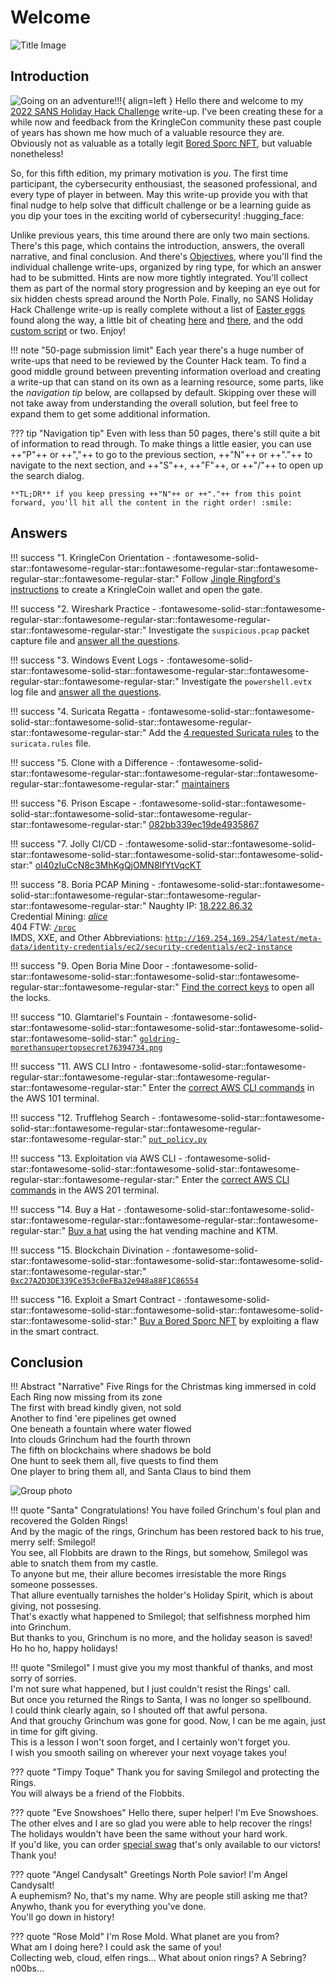 # Welcome

![Title Image](./img/misc/title_image.png)


## Introduction

![Going on an adventure!!!](./img/misc/going_on_an_adventure.gif){ align=left } Hello there and welcome to my [2022 SANS Holiday Hack Challenge](https://holidayhackchallenge.com/2022/) write-up. I've been creating these for a while now and feedback from the KringleCon community these past couple of years has shown me how much of a valuable resource they are. Obviously not as valuable as a totally legit [Bored Sporc NFT](https://boredsporcrowboatsociety.com/), but valuable nonetheless!

So, for this fifth edition, my primary motivation is *you*. The first time participant, the cybersecurity enthousiast, the seasoned professional, and every type of player in between. May this write-up provide you with that final nudge to help solve that difficult challenge or be a learning guide as you dip your toes in the exciting world of cybersecurity! :hugging_face:

Unlike previous years, this time around there are only two main sections. There's this page, which contains the introduction, answers, the overall narrative, and final conclusion. And there's [Objectives](./objectives/o1.md), where you'll find the individual challenge write-ups, organized by ring type, for which an answer had to be submitted. Hints are now more tightly integrated. You'll collect them as part of the normal story progression and by keeping an eye out for six hidden chests spread around the North Pole. Finally, no SANS Holiday Hack Challenge write-up is really complete without a list of [Easter eggs](./easter_eggs.md) found along the way, a little bit of cheating [here](./objectives/o2.md#cheating) and [there](./objectives/o3.md#cheating), and the odd [custom script](https://github.com/crahan/HolidayHackChallenge2022/tree/main/docs/tools) or two. Enjoy!

!!! note "50-page submission limit"
    Each year there's a huge number of write-ups that need to be reviewed by the Counter Hack team. To find a good middle ground between preventing information overload and creating a write-up that can stand on its own as a learning resource, some parts, like the *navigation tip* below, are collapsed by default. Skipping over these will not take away from understanding the overall solution, but feel free to expand them to get some additional information.

??? tip "Navigation tip"
    Even with less than 50 pages, there's still quite a bit of information to read through. To make things a little easier, you can use ++"P"++ or ++","++ to go to the previous section, ++"N"++ or ++"."++ to navigate to the next section, and ++"S"++, ++"F"++, or ++"/"++ to open up the search dialog.

    **TL;DR** if you keep pressing ++"N"++ or ++"."++ from this point forward, you'll hit all the content in the right order! :smile:


## Answers

!!! success "1. KringleCon Orientation - :fontawesome-solid-star::fontawesome-regular-star::fontawesome-regular-star::fontawesome-regular-star::fontawesome-regular-star:"
    Follow [Jingle Ringford's instructions](./objectives/o1.md) to create a KringleCoin wallet and open the gate.

!!! success "2. Wireshark Practice - :fontawesome-solid-star::fontawesome-regular-star::fontawesome-regular-star::fontawesome-regular-star::fontawesome-regular-star:"
    Investigate the `suspicious.pcap` packet capture file and [answer all the questions](./objectives/o2.md).

!!! success "3. Windows Event Logs - :fontawesome-solid-star::fontawesome-solid-star::fontawesome-regular-star::fontawesome-regular-star::fontawesome-regular-star:"
    Investigate the `powershell.evtx` log file and [answer all the questions](./objectives/o3.md).

!!! success "4. Suricata Regatta - :fontawesome-solid-star::fontawesome-solid-star::fontawesome-solid-star::fontawesome-regular-star::fontawesome-regular-star:"
    Add the [4 requested Suricata rules](./objectives/o4.md) to the `suricata.rules` file.

!!! success "5. Clone with a Difference - :fontawesome-solid-star::fontawesome-regular-star::fontawesome-regular-star::fontawesome-regular-star::fontawesome-regular-star:"
    [maintainers](./objectives/o5.md)

!!! success "6. Prison Escape - :fontawesome-solid-star::fontawesome-solid-star::fontawesome-solid-star::fontawesome-regular-star::fontawesome-regular-star:"
    [082bb339ec19de4935867](./objectives/o6.md)

!!! success "7. Jolly CI/CD - :fontawesome-solid-star::fontawesome-solid-star::fontawesome-solid-star::fontawesome-solid-star::fontawesome-solid-star:"
    [oI40zIuCcN8c3MhKgQjOMN8lfYtVqcKT](./objectives/o7.md)

!!! success "8. Boria PCAP Mining - :fontawesome-solid-star::fontawesome-solid-star::fontawesome-regular-star::fontawesome-regular-star::fontawesome-regular-star:"
    Naughty IP: [18.222.86.32](./objectives/o8.md#naughty-ip)<br/>
    Credential Mining: [*alice*](./objectives/o8.md#credential-mining)<br/>
    404 FTW: [`/proc`](./objectives/o8.md#404-ftw)<br/>
    IMDS, XXE, and Other Abbreviations: [`http://169.254.169.254/latest/meta-data/identity-credentials/ec2/security-credentials/ec2-instance`](./objectives/o8.md#imds-xxe-and-other-abbreviations)

!!! success "9. Open Boria Mine Door - :fontawesome-solid-star::fontawesome-solid-star::fontawesome-solid-star::fontawesome-regular-star::fontawesome-regular-star:"
    [Find the correct keys](./objectives/o9.md) to open all the locks.

!!! success "10. Glamtariel's Fountain - :fontawesome-solid-star::fontawesome-solid-star::fontawesome-solid-star::fontawesome-solid-star::fontawesome-solid-star:"
    [`goldring-morethansupertopsecret76394734.png`](./objectives/o10.md)

!!! success "11. AWS CLI Intro - :fontawesome-solid-star::fontawesome-regular-star::fontawesome-regular-star::fontawesome-regular-star::fontawesome-regular-star:"
    Enter the [correct AWS CLI commands](./objectives/o11.md) in the AWS 101 terminal.

!!! success "12. Trufflehog Search - :fontawesome-solid-star::fontawesome-solid-star::fontawesome-regular-star::fontawesome-regular-star::fontawesome-regular-star:"
    [`put_policy.py`](./objectives/o12.md)

!!! success "13. Exploitation via AWS CLI - :fontawesome-solid-star::fontawesome-solid-star::fontawesome-solid-star::fontawesome-regular-star::fontawesome-regular-star:"
    Enter the [correct AWS CLI commands](./objectives/o13.md) in the AWS 201 terminal.

!!! success "14. Buy a Hat - :fontawesome-solid-star::fontawesome-solid-star::fontawesome-regular-star::fontawesome-regular-star::fontawesome-regular-star:"
    [Buy a hat](./objectives/o14.md) using the hat vending machine and KTM.

!!! success "15. Blockchain Divination - :fontawesome-solid-star::fontawesome-solid-star::fontawesome-solid-star::fontawesome-solid-star::fontawesome-regular-star:"
    [`0xc27A2D3DE339Ce353c0eFBa32e948a88F1C86554`](./objectives/o15.md)

!!! success "16. Exploit a Smart Contract - :fontawesome-solid-star::fontawesome-solid-star::fontawesome-solid-star::fontawesome-solid-star::fontawesome-solid-star:"
    [Buy a Bored Sporc NFT](./objectives/o16.md) by exploiting a flaw in the smart contract.


## Conclusion

!!! Abstract "Narrative"
    Five Rings for the Christmas king immersed in cold<br>
    Each Ring now missing from its zone<br>
    The first with bread kindly given, not sold<br>
    Another to find 'ere pipelines get owned<br>
    One beneath a fountain where water flowed<br>
    Into clouds Grinchum had the fourth thrown<br>
    The fifth on blockchains where shadows be bold<br>
    One hunt to seek them all, five quests to find them<br>
    One player to bring them all, and Santa Claus to bind them

![Group photo](./img/misc/castle_entry.png)

!!! quote "Santa"
    Congratulations! You have foiled Grinchum's foul plan and recovered the Golden Rings!<br/>
    And by the magic of the rings, Grinchum has been restored back to his true, merry self: Smilegol!<br/>
    You see, all Flobbits are drawn to the Rings, but somehow, Smilegol was able to snatch them from my castle.<br/>
    To anyone but me, their allure becomes irresistable the more Rings someone possesses.<br/>
    That allure eventually tarnishes the holder's Holiday Spirit, which is about giving, not possesing.<br/>
    That's exactly what happened to Smilegol; that selfishness morphed him into Grinchum.<br/>
    But thanks to you, Grinchum is no more, and the holiday season is saved!<br/>
    Ho ho ho, happy holidays!

!!! quote "Smilegol"
    I must give you my most thankful of thanks, and most sorry of sorries.<br/>
    I'm not sure what happened, but I just couldn't resist the Rings' call.<br/>
    But once you returned the Rings to Santa, I was no longer so spellbound.<br/>
    I could think clearly again, so I shouted off that awful persona.<br/>
    And that grouchy Grinchum was gone for good. Now, I can be me again, just in time for gift giving.<br/>
    This is a lesson I won't soon forget, and I certainly won't forget you.<br/>
    I wish you smooth sailing on wherever your next voyage takes you!

??? quote "Timpy Toque"
    Thank you for saving Smilegol and protecting the Rings.<br/>
    You will always be a friend of the Flobbits.

??? quote "Eve Snowshoes"
    Hello there, super helper! I'm Eve Snowshoes.<br/>
    The other elves and I are so glad you were able to help recover the rings!<br/>
    The holidays wouldn't have been the same without your hard work.<br/>
    If you'd like, you can order [special swag](https://www.youtube.com/watch?v=dQw4w9WgXcQ) that's only available to our victors!<br/>
    Thank you!

??? quote "Angel Candysalt"
    Greetings North Pole savior! I'm Angel Candysalt!<br/>
    A euphemism? No, that's my name. Why are people still asking me that?<br/>
    Anywho, thank you for everything you've done.<br/>
    You'll go down in history!

??? quote "Rose Mold"
    I'm Rose Mold. What planet are you from?<br/>
    What am I doing here? I could ask the same of you!<br/>
    Collecting web, cloud, elfen rings... What about onion rings? A Sebring?<br/>
    n00bs...
